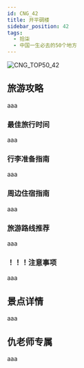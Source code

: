 ```yaml
---
id: CNG_42
title: 开平碉楼
sidebar_position: 42
tags:
  - 拾柒
  - 中国一生必去的50个地方
---
```

![CNG_TOP50_42](/img/love/CNG_TOP50/42.png)

## 旅游攻略

aaa

### 最佳旅行时间

aaa

### 行李准备指南

aaa

### 周边住宿指南

aaa

### 旅游路线推荐

aaa

### ！！！注意事项

aaa

## 景点详情

aaa

## 仇老师专属

aaa
